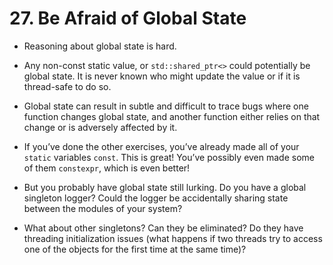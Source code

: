 # 27. Be Afraid of Global State

- Reasoning about global state is hard.
- Any non-const static value, or `std::shared_ptr<>` could potentially be global state. It is never known who might update the value or if it is thread-safe to do so.
- Global state can result in subtle and difficult to trace bugs where one function changes global state, and another function either relies on that change or is adversely affected by it.

- If you’ve done the other exercises, you’ve already made all of your `static` variables `const`. This is great! You’ve possibly even made some of them `constexpr`, which is even better!
- But you probably have global state still lurking. Do you have a global singleton logger? Could the logger be accidentally sharing state between the modules of your system? 
- What about other singletons? Can they be eliminated? Do they have threading initialization issues (what happens if two threads try to access one of the objects for the first time at the same time)?